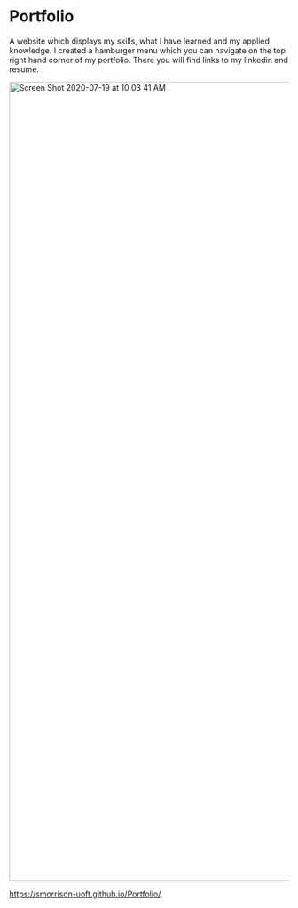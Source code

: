 # Portfolio

A website which displays my skills, what I have learned and my applied knowledge.
I created a hamburger menu which you can navigate on the top right hand corner of my portfolio. There you will find links to my linkedin and resume.

<img width="1440" alt="Screen Shot 2020-07-19 at 10 03 41 AM" src="https://user-images.githubusercontent.com/64607428/87876862-d6950300-c9a8-11ea-80da-6d93dd840966.png">

https://smorrison-uoft.github.io/Portfolio/.
